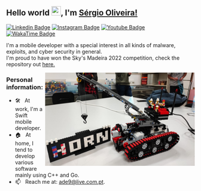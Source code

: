 ## Hello world <img src="https://media.giphy.com/media/hvRJCLFzcasrR4ia7z/giphy.gif" width="25px" height="25px">, I'm [Sérgio Oliveira!](https://github.com/Mistakx/)

[![Linkedin Badge](https://img.shields.io/badge/-Linkedin-2554da?style=flat-square&logo=Linkedin&logoColor=white)](https://www.linkedin.com/in/sergio-n-oliveira/)
[![Instagram Badge](https://img.shields.io/badge/-Instagram-e4405f?style=flat-square&logo=Instagram&logoColor=white)](https://instagram.com/Mistakx/)
[![Youtube Badge](https://img.shields.io/badge/-Youtube-bf1d00?style=flat-square&logo=Youtube&logoColor=white)](https://www.youtube.com/channel/UCgPqmKIfUjk91vQJC4mvoJA)
[![WakaTime Badge](https://img.shields.io/badge/-WakaTime-0cc7e8?style=flat-square&logo=WakaTime&logoColor=white)](https://wakatime.com/@Mistakx)

I'm a mobile developer with a special interest in all kinds of malware, exploits, and cyber security in general. <br>
I'm proud to have won the Sky's Madeira 2022 competition, check the repository out [here.](https://github.com/Mistakx/NET6React)
<!-- <img align="right" height="250" width="375" alt="" src="https://raw.githubusercontent.com/iampavangandhi/iampavangandhi/master/gifs/coder.gif" /> -->

<!-- <img align="right" height="250" width="375" alt="" src="https://i.giphy.com/media/8fRwPZtbWkkX6/giphy.webp" /> -->
<img align="right" height="250" width="400" alt="" src="https://github.com/Mistakx/DefenderBot/blob/main/assets/horn.jpeg" />

### Personal information:

- 🛠 &nbsp; At work, I'm a Swift mobile developer.
- 🏠 &nbsp; At home, I tend to develop various software mainly using C++ and Go.
- 📫 &nbsp; Reach me at: ade9@live.com.pt.
